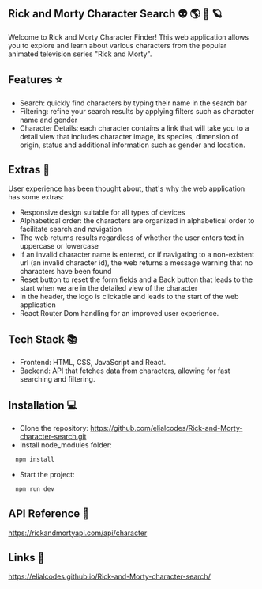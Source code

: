 ## Rick and Morty Character Search :alien: :earth_americas: :rocket: 🪐


Welcome to Rick and Morty Character Finder! This web application allows you to explore and learn about various characters from the popular animated television series "Rick and Morty".


## Features :star:

- Search: quickly find characters by typing their name in the search bar
- Filtering: refine your search results by applying filters such as character name and gender
- Character Details: each character contains a link that will take you to a detail view that includes character image, its species, dimension of origin, status and additional information such as gender and location.


## Extras :1st_place_medal:

User experience has been thought about, that's why the web application has some extras:
- Responsive design suitable for all types of devices
- Alphabetical order: the characters are organized in alphabetical order to facilitate search and navigation
- The web returns results regardless of whether the user enters text in uppercase or lowercase
- If an invalid character name is entered, or if navigating to a non-existent url (an invalid character id), the web returns a message warning that no characters have been found
- Reset button to reset the form fields and a Back button that leads to the start when we are in the detailed view of the character
- In the header, the logo is clickable and leads to the start of the web application
- React Router Dom handling for an improved user experience.

## Tech Stack 📚

- Frontend: HTML, CSS, JavaScript and React.
- Backend: API that fetches data from characters, allowing for fast searching and filtering.


## Installation 💻 

- Clone the repository: https://github.com/elialcodes/Rick-and-Morty-character-search.git
- Install node_modules folder: 

```bash
  npm install
```
- Start the project: 

```bash
  npm run dev
```


## API Reference 🔗

https://rickandmortyapi.com/api/character


## Links 🔗

https://elialcodes.github.io/Rick-and-Morty-character-search/
